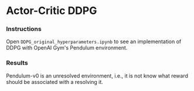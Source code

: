 # Actor-Critic DDPG

### Instructions

Open `DDPG_original_hyperparameters.ipynb` to see an implementation of DDPG with OpenAI Gym's Pendulum environment.

### Results
Pendulum-v0 is an unresolved environment, i.e., it is not know what reward should be associated with a resolving it.